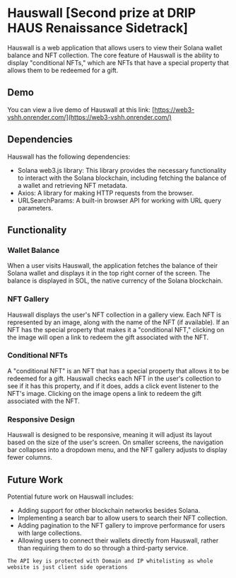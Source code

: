 # Hauswall [Second prize at DRIP HAUS Renaissance Sidetrack]

Hauswall is a web application that allows users to view their Solana wallet balance and NFT collection. The core feature of Hauswall is the ability to display "conditional NFTs," which are NFTs that have a special property that allows them to be redeemed for a gift.

## Demo

You can view a live demo of Hauswall at this link: [https://web3-vshh.onrender.com/](https://web3-vshh.onrender.com/)


## Dependencies

Hauswall has the following dependencies:

- Solana web3.js library: This library provides the necessary functionality to interact with the Solana blockchain, including fetching the balance of a wallet and retrieving NFT metadata.
- Axios: A library for making HTTP requests from the browser.
- URLSearchParams: A built-in browser API for working with URL query parameters.

## Functionality

### Wallet Balance

When a user visits Hauswall, the application fetches the balance of their Solana wallet and displays it in the top right corner of the screen. The balance is displayed in SOL, the native currency of the Solana blockchain.

### NFT Gallery

Hauswall displays the user's NFT collection in a gallery view. Each NFT is represented by an image, along with the name of the NFT (if available). If an NFT has the special property that makes it a "conditional NFT," clicking on the image will open a link to redeem the gift associated with the NFT.

### Conditional NFTs

A "conditional NFT" is an NFT that has a special property that allows it to be redeemed for a gift. Hauswall checks each NFT in the user's collection to see if it has this property, and if it does, adds a click event listener to the NFT's image. Clicking on the image opens a link to redeem the gift associated with the NFT.

### Responsive Design

Hauswall is designed to be responsive, meaning it will adjust its layout based on the size of the user's screen. On smaller screens, the navigation bar collapses into a dropdown menu, and the NFT gallery adjusts to display fewer columns.

## Future Work

Potential future work on Hauswall includes:

- Adding support for other blockchain networks besides Solana.
- Implementing a search bar to allow users to search their NFT collection.
- Adding pagination to the NFT gallery to improve performance for users with large collections.
- Allowing users to connect their wallets directly from Hauswall, rather than requiring them to do so through a third-party service.


`The API key is protected with Domain and IP whitelisting as whole website is just client side operations`

